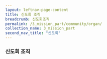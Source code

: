 ```yaml
---
layout: leftnav-page-content
title: 신도회 조직
breadcrumb: 신도회조직
permalink: /3_mission_part/community/organ/
collection_name: 3_mission_part
second_nav_title: "신도회"
---
```


### **신도회 조직** 





